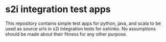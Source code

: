 # s2i integration test apps #

This repository contains simple test apps for python,
java, and scala to be used as source urls in s2i integration
tests for oshinko. No assumptions should be made about their
fitness for any other purpose.
